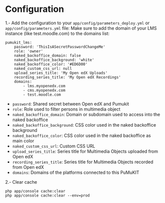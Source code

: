 # Configuration

1.- Add the configuration to your `app/config/parameters_deploy.yml` or `app/config/parameters.yml` file:
Make sure to add the domain of your LMS instance (like test.moodle.com) to the domains list:

```
pumukit_lms:
    password: 'ThisIsASecretPasswordChangeMe'
    role: 'owner'
    naked_backoffice_domain: false
    naked_backoffice_background: 'white'
    naked_backoffice_color: '#ED6D00'
    naked_custom_css_url: null
    upload_series_title: 'My Open edX Uploads'
    recording_series_title: 'My Open edX Recordings'
    domains: 
        - lms.myopenedx.com
        - cms.myopenedx.com
        - test.moodle.com
```

* `password`: Shared secret between Open edX and Pumukit
* `role`: Role used to filter persons in multimedia object
* `naked_backoffice_domain`: Domain or subdomain used to access into the naked backoffice
* `naked_backoffice_background`: CSS color used in the naked backoffice background
* `naked_backoffice_color`: CSS color used in the naked backoffice as main color
* `naked_custom_css_url`: Custom CSS URL
* `upload_series_title`: Series title for Multimedia Objects uploaded from Open edX
* `recording_series_title`: Series title for Multimedia Objects recorded from Open edX
* `domains`: Domains of the platforms connected to this PuMuKIT


2.- Clear cache

```
php app/console cache:clear
php app/console cache:clear --env=prod
```

